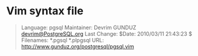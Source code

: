 Vim syntax file
===============

> Language:     pgsql
> Maintainer:   Devrim GUNDUZ <devrim@PostgreSQL.org>
> Last Change:  $Date: 2010/03/11 21:43:23 $
> Filenames:    *.pgsql *.plpgsql
> URL:          http://www.gunduz.org/postgresql/pgsql.vim

